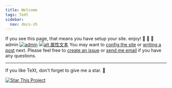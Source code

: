 ```yaml
---
title: Welcome
tags: TeXt
sidebar: 
  nav: docs-zh
---
```


If you see this page, that means you have setup your site. enjoy! :ghost: :ghost: :ghost:
admin [![admin](https://jialiangbujiaj1a.github.io/imgs/admin.jpg)](https://github.com/kitian616/jekyll-TeXt-theme/)
[![alt 属性文本](https://jialiangbujiaj1a.github.io/imgs/admin.jpg)](https://github.com/kitian616/jekyll-TeXt-theme/)
You may want to [config the site](https://tianqi.name/jekyll-TeXt-theme/docs/en/configuration) or [writing a post](https://tianqi.name/jekyll-TeXt-theme/docs/en/writing-posts) next. Please feel free to [create an issue](https://github.com/kitian616/jekyll-TeXt-theme/issues) or [send me email](mailto:kitian616@outlook.com) if you have any questions.

<!--more-->

---

If you like TeXt, don't forget to give me a star. :star2:

[![Star This Project](https://img.shields.io/github/stars/kitian616/jekyll-TeXt-theme.svg?label=Stars&style=social)](https://github.com/kitian616/jekyll-TeXt-theme/)